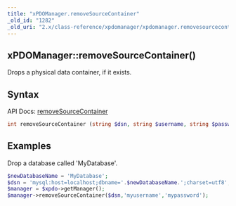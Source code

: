 ```yaml
---
title: "xPDOManager.removeSourceContainer"
_old_id: "1282"
_old_uri: "2.x/class-reference/xpdomanager/xpdomanager.removesourcecontainer"
---
```


## xPDOManager::removeSourceContainer()

Drops a physical data container, if it exists.

## Syntax

API Docs: [removeSourceContainer](http://api.modxcms.com/xpdo/om-mysql/xPDOManager_mysql.html#removeSourceContainer)

``` php
int removeSourceContainer (string $dsn, string $username, string $password)
```

## Examples

Drop a database called 'MyDatabase'.

``` php
$newDatabaseName = 'MyDatabase';
$dsn = 'mysql:host=localhost;dbname='.$newDatabaseName.';charset=utf8';
$manager = $xpdo->getManager();
$manager->removeSourceContainer($dsn,'myusername','mypassword');
```
